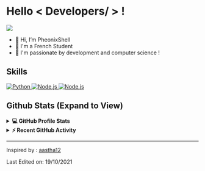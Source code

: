 <h1> Hello < Developers/ > !</h1>
<p align='center'>
</p>

<p>
  <a href="https://github.com/DenverCoder1/readme-typing-svg"><img src="https://readme-typing-svg.herokuapp.com?&font=IBM+Plex+Sans&color=abcdef&size=20&lines=Welcome+to+my+GitHub+Profile+!;Hi,+I’m+PheonixShell;I'm+a+French+Student" /></a>
</p>

- 👋 Hi, I’m PheonixShell
- 💼 I'm a French Student
- 👯 I'm passionate by development and computer science !

<h2> Skills </h2>

   <a href="https://www.python.org" target="_blank">
    <img alt="Python" src="https://img.shields.io/badge/Python-3776AB?style=for-the-badge&logo=python&logoColor=white">
  </a>

   <a href="https://nodejs.org/" target="_blank">
    <img alt="Node.js" src="https://img.shields.io/badge/Node.Js-43B02A?style=for-the-badge&logo=node.js&logoColor=white">
  </a>
  
  <a href="https://nodejs.org/" target="_blank">
    <img alt="Node.js" src="https://img.shields.io/badge/Javascript-ED8B00?style=for-the-badge&logo=javascript&logoColor=white">
  </a>

<h2> Github Stats (Expand to View) </h2>

<details> 
  <summary><b>💻 GitHub Profile Stats</b></summary>
  <br/>
  <p align="center">
    <a href="https://github.com/anuraghazra/github-readme-stats"><img alt="PheonixShell's Github Stats" src="https://github-readme-stats.vercel.app/api?username=PheonixShell&show_icons=true&count_private=true&theme=algolia" height="192px"/></a>
<br/>
  &nbsp;
	  <img src="https://github-readme-stats.vercel.app/api/top-langs?username=PheonixShell&show_icons=true&locale=en&layout=compact&theme=algolia" alt="PheonixShell" height="192px"/>
  <br/>
  </p>
</details>


<details>
  <summary><b>⚡ Recent GitHub Activity</b></summary>
  <br/>
   <a href="https://github.com/PheonixShell"><img alt="PheonixShell's Activity Graph" src="https://activity-graph.herokuapp.com/graph?username=PheonixShell&custom_title=Aastha's%20Contribution%20Graph&theme=react-dark" /></a>
  <br/>

</details>

----------------------------------------------------------------------
Inspired by : [aastha12](https://github.com/aastha12)

Last Edited on: 19/10/2021
